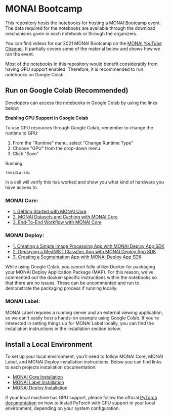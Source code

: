 # MONAI Bootcamp
This repository hosts the notebooks for hosting a MONAI Bootcamp event. The data required for the notebooks are available through the download mechanisms given in each notebook or through the organizers.

You can find videos for our 2021 MONAI Bootcamp on the [MONAI YouTube Channel](https://www.youtube.com/playlist?list=PLtoSVSQ2XzyCobzE6NvwjNpITsQyPUtfs). It partially covers some of the material below and shows how we ran the event.

Most of the notebooks in this repository would benefit considerably from having GPU support enabled. Therefore, it is recommended to run notebooks on Google Colab.

## Run on Google Colab (Recommended)

Developers can access the notebooks in Google Colab by using the links below:

**Enabling GPU Support in Google Colab**

To use GPU resources through Google Colab, remember to change the runtime to GPU:

1. From the "Runtime" menu, select "Change Runtime Type"
2. Choose "GPU" from the drop-down menu
3. Click "Save"

Running

```shell
!nvidia-smi
```

in a cell will verify this has worked and show you what kind of hardware you have access to.

### MONAI Core:
* <a target="_blank" href="https://colab.research.google.com/github/zephyrie/monai-bootcamp/blob/main/MONAICore/1. Getting Started with MONAI.ipynb">1. Getting Started with MONAI Core</a>
* <a target="_blank" href="https://colab.research.google.com/github/zephyrie/monai-bootcamp/blob/main/MONAICore/2. MONAI Datasets and Caching.ipynb">2. MONAI Datasets and Caching with MONAI Core</a>
* <a target="_blank" href="https://colab.research.google.com/github/zephyrie/monai-bootcamp/blob/main/MONAICore/3. End-To-End Workflow with MONAI.ipynb">3. End-To-End Workflow with MONAI Core</a>

### MONAI Deploy:
* <a target="_blank" href="https://colab.research.google.com/github/zephyrie/monai-bootcamp/blob/main/MONAIDeploy/01_simple_app.ipynb">1. Creating a Simple Image Processing App with MONAI Deploy App SDK</a>
* <a target="_blank" href="https://colab.research.google.com/github/zephyrie/monai-bootcamp/blob/main/MONAIDeploy/02_mednist_app-prebuilt.ipynb">2. Deploying a MedNIST Classifier App with MONAI Deploy App SDK</a>
* <a target="_blank" href="https://colab.research.google.com/github/zephyrie/monai-bootcamp/blob/main/MONAIDeploy/03_segmentation_app.ipynb">3. Creating a Segmentation App with MONAI Deploy App SDK</a>

While using Google Colab, you cannot fully utilize Docker for packaging your MONAI Deploy Application Package (MAP). For this reason, we've commented out the docker-specific instructions within the notebooks so that there are no issues. These can be uncommented and run to demonstrate the packaging process if running locally.

### MONAI Label:
MONAI Label requires a running server and an external viewing application, so we can't easily host a hands-on example using Google Colab.  If you're interested in setting things up for MONAI Label locally, you can find the installation instructions in the installation section below. 

## Install a Local Environment

To set up your local environment, you'll need to follow MONAI Core, MONAI Label, and MONAI Deploy installation instructions. Below you can find links to each projects installation documentation:

* [MONAI Core Installation](https://docs.monai.io/en/stable/installation.html)
* [MONAI Label Installation](https://docs.monai.io/projects/label/en/latest/installation.html)
* [MONAI Deploy Installation](https://docs.monai.io/projects/monai-deploy-app-sdk/en/latest/getting_started/installing_app_sdk.html)

If your local machine has GPU support, please follow the official [PyTorch documentation](https://pytorch.org/get-started/locally/) on how to install PyTorch with GPU support in your local environment, depending on your system configuration.